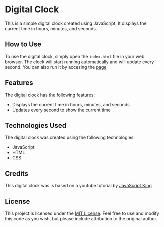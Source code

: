 # Digital Clock

This is a simple digital clock created using JavaScript. It displays the current time in hours, minutes, and seconds.

## How to Use
To use the digital clock, simply open the `index.html` file in your web browser. The clock will start running automatically and will update every second. You can also run it by accesing the [page](https://christopher-chandler.github.io/digital_clock/)

## Features

The digital clock has the following features:

- Displays the current time in hours, minutes, and seconds
- Updates every second to show the current time

## Technologies Used

The digital clock was created using the following technologies:

- JavaScript
- HTML
- CSS

## Credits

This digital clock was is based on a youtube tutorial by [JavaScript King](https://www.youtube.com/watch?v=EWv2jnhZErc&t=2593s) 


## License

This project is licensed under the [MIT License](LICENSE). Feel free to use and modify this code as you wish, but please include attribution to the original author.
